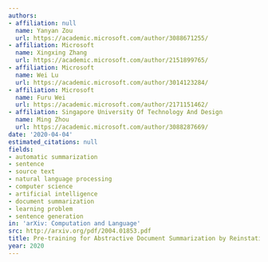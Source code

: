 ```yaml
---
authors:
- affiliation: null
  name: Yanyan Zou
  url: https://academic.microsoft.com/author/3088671255/
- affiliation: Microsoft
  name: Xingxing Zhang
  url: https://academic.microsoft.com/author/2151899765/
- affiliation: Microsoft
  name: Wei Lu
  url: https://academic.microsoft.com/author/3014123284/
- affiliation: Microsoft
  name: Furu Wei
  url: https://academic.microsoft.com/author/2171151462/
- affiliation: Singapore University Of Technology And Design
  name: Ming Zhou
  url: https://academic.microsoft.com/author/3088287669/
date: '2020-04-04'
estimated_citations: null
fields:
- automatic summarization
- sentence
- source text
- natural language processing
- computer science
- artificial intelligence
- document summarization
- learning problem
- sentence generation
in: 'arXiv: Computation and Language'
src: http://arxiv.org/pdf/2004.01853.pdf
title: Pre-training for Abstractive Document Summarization by Reinstating Source Text
year: 2020
---
```

